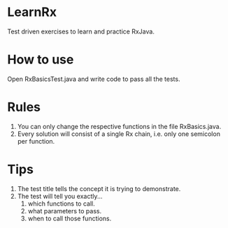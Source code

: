 # LearnRx
Test driven exercises to learn and practice RxJava.

# How to use
Open RxBasicsTest.java and write code to pass all the tests.

# Rules
1. You can only change the respective functions in the file RxBasics.java.
2. Every solution will consist of a single Rx chain, i.e. only one semicolon per function.

# Tips
1. The test title tells the concept it is trying to demonstrate.
2. The test will tell you exactly...
    1. which functions to call.
    2. what parameters to pass.
    3. when to call those functions.
